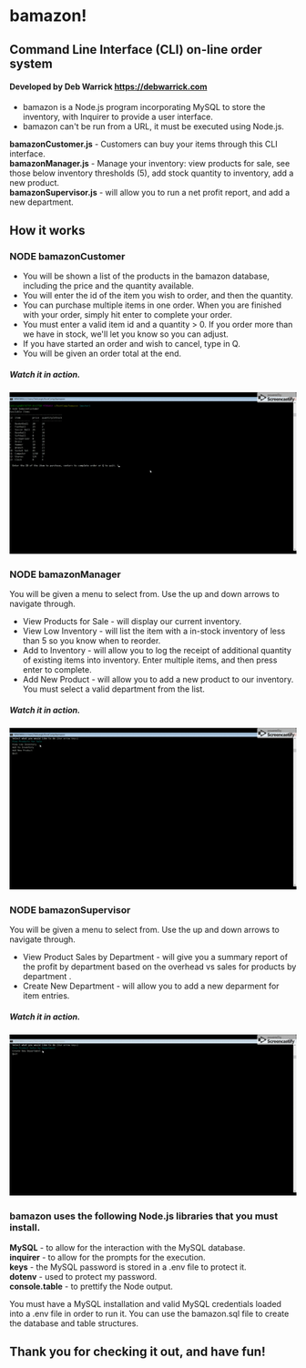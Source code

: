 
# bamazon!  
## Command Line Interface (CLI) on-line order system

#### Developed by Deb Warrick https://debwarrick.com

* bamazon is a Node.js program incorporating MySQL to store the inventory, with Inquirer to provide a user interface.
* bamazon can't be run from a URL, it must be executed using Node.js.

**bamazonCustomer.js** - Customers can buy your items through this CLI interface.  
**bamazonManager.js** - Manage your inventory: view products for sale, see those below inventory thresholds (5), add stock quantity to inventory, add a new product.  
**bamazonSupervisor.js** - will allow you to run a net profit report, and add a new department.  


## How it works

### NODE bamazonCustomer

* You will be shown a list of the products in the bamazon database, including the price and the quantity available.
* You will enter the id of the item you wish to order, and then the quantity.  
* You can purchase multiple items in one order.  When you are finished with your order, simply hit enter to complete your order.
* You must enter a valid item id and a quantity > 0.  If you order more than we have in stock, we'll let you know so you can adjust.
* If you have started an order and wish to cancel, type in Q.  
* You will be given an order total at the end.
  
##### Watch it in action.
![](bamazonCustomer.gif)


### NODE bamazonManager

You will be given a menu to select from.  Use the up and down arrows to navigate through.

* View Products for Sale - will display our current inventory. 
* View Low Inventory - will list the item with a in-stock inventory of less than 5 so you know when to reorder.
* Add to Inventory - will allow you to log the receipt of additional quantity of existing items into inventory.  Enter multiple items,
  and then press enter to complete.
* Add New Product - will allow you to add a new product to our inventory.  You must select a valid department from the list.


##### Watch it in action.
![](bamazonManager.gif)



### NODE bamazonSupervisor

You will be given a menu to select from.  Use the up and down arrows to navigate through.

* View Product Sales by Department - will give you a summary report of the profit by department based on the overhead vs sales for products by department .
* Create New Department - will allow you to add a new deparment for item entries.


##### Watch it in action.
![](bamazonSupervisor.gif)

### bamazon uses the following Node.js libraries that you must install.

**MySQL** - to allow for the interaction with the MySQL database.  
**inquirer** - to allow for the prompts for the execution.  
**keys** - the MySQL password is stored in a .env file to protect it.     
**dotenv** - used to protect my password.  
**console.table** - to prettify the Node output.

You must have a MySQL installation and valid MySQL credentials loaded into a .env file in order to run it.
You can use the bamazon.sql file to create the database and table structures.

## Thank you for checking it out, and have fun!
